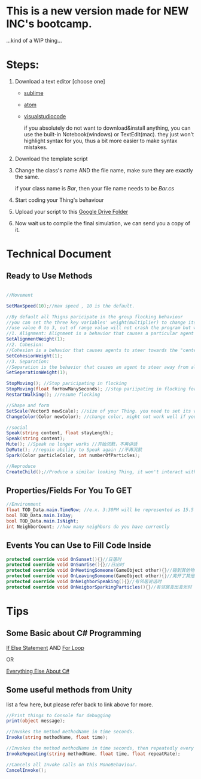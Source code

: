 # This is a new version made for NEW INC's bootcamp.

...kind of a WIP thing...

# Steps:

1. Download a text editor [choose one]

   - [sublime](https://www.sublimetext.com/3)
   - [atom](https://atom.io/)
   - [visualstudiocode](https://code.visualstudio.com/)

     if you absolutely do not want to download&install anything, you can use the built-in Notebook(windows) or TextEdit(mac). they just won't highlight syntax for you, thus a bit more easier to make syntax mistakes.

2. Download the template script

3. Change the class's name AND the file name, make sure they are exactly the same.
   
   if your class name is *Bar*, then your file name needs to be *Bar.cs*

4. Start coding your Thing's behaviour

5. Upload your script to this [Google Drive Folder](https://drive.google.com/drive/folders/1Wnx_6O_GamQsRJSwt4HX6tk0XkiqEUYd?usp=sharing)

6. Now wait us to compile the final simulation, we can send you a copy of it.

# Technical Document

## Ready to Use Methods

```csharp

//Movement

SetMaxSpeed(10);//max speed , 10 is the default.

//By default all Thigns paricipate in the group flocking behaviour
//you can set the three key variables' weight(multiplier) to change its social flocking patterns
//use value 0 to 3, out of range value will not crash the program but will produce strange behaviours
//1. Alignment: Alignment is a behavior that causes a particular agent to line up with agents close by.
SetAlignmentWeight(1);
//2. Cohesion:
//Cohesion is a behavior that causes agents to steer towards the "center of mass" - that is, the average position of the agents within a certain radius.
SetCohesionWeight(1);
//3. Separation:
//Separation is the behavior that causes an agent to steer away from all of its neighbors.
SetSeperationWeight(1);

StopMoving(); //Stop paricipating in flocking
StopMoving(float forHowManySeconds); //stop pariipating in flocking for x seconds, then it will resume automatically
RestartWalking(); //resume flocking

//Shape and form
SetScale(Vector3 newScale); //size of your Thing. you need to set its width, height and depth.
ChangeColor(Color newColor); //change color, might not work well if you have more than one renderer or more than one material 更改颜色

//social
Speak(string content, float stayLength);
Speak(string content);
Mute(); //Speak no longer works //开始沉默，不再讲话
DeMute(); //regain ability to Speak again //不再沉默
Spark(Color particleColor, int numberOfParticles);

//Reproduce
CreateChild();//Produce a similar looking Thing, it won't interact with anyone or say/spark.

```

## Properties/Fields For You To GET

```csharp
//Environment
float TOD_Data.main.TimeNow; //e.x. 3:30PM will be represented as 15.5
bool TOD_Data.main.IsDay;
bool TOD_Data.main.IsNight;
int NeighborCount; //how many neighbors do you have currently
```

## Events You can Use to Fill Code Inside

```csharp
protected override void OnSunset(){}//日落时
protected override void OnSunrise(){}//日出时
protected override void OnMeetingSomeone(GameObject other){}//碰到其他物时
protected override void OnLeavingSomeone(GameObject other){}//离开了其他物时
protected override void OnNeighborSpeaking(){}//有邻居说话时
protected override void OnNeigborSparkingParticles(){}//有邻居发出发光时
```

# Tips

## Some Basic about C# Programming

[If Else Statement](https://docs.microsoft.com/en-us/dotnet/csharp/language-reference/keywords/if-else)
AND
[For Loop](https://docs.microsoft.com/en-us/dotnet/csharp/language-reference/keywords/for)

OR

[Everything Else About C#](https://docs.microsoft.com/en-us/dotnet/csharp/index)

## Some useful methods from Unity

list a few here, but please refer back to link above for more.

```csharp
//Print things to Console for debugging
print(object message);

//Invokes the method methodName in time seconds.
Invoke(string methodName, float time);

//Invokes the method methodName in time seconds, then repeatedly every repeatRate seconds.
InvokeRepeating(string methodName, float time, float repeatRate);

//Cancels all Invoke calls on this MonoBehaviour.
CancelInvoke();
```
